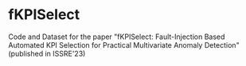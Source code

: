 # fKPISelect

Code and Dataset for the paper "fKPISelect: Fault-Injection Based Automated KPI Selection for Practical Multivariate Anomaly Detection" (published in ISSRE'23)
